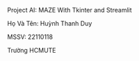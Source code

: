 Project AI: MAZE With Tkinter and Streamlit

Họ Và Tên: Huỳnh Thanh Duy

MSSV: 22110118

Trường HCMUTE
